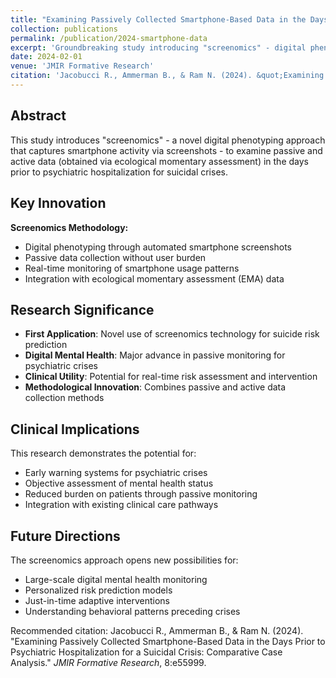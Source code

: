 ```yaml
---
title: "Examining Passively Collected Smartphone-Based Data in the Days Prior to Psychiatric Hospitalization for a Suicidal Crisis"
collection: publications
permalink: /publication/2024-smartphone-data
excerpt: 'Groundbreaking study introducing "screenomics" - digital phenotyping through smartphone screenshots to predict psychiatric hospitalization for suicidal crises.'
date: 2024-02-01
venue: 'JMIR Formative Research'
citation: 'Jacobucci R., Ammerman B., & Ram N. (2024). &quot;Examining Passively Collected Smartphone-Based Data in the Days Prior to Psychiatric Hospitalization for a Suicidal Crisis: Comparative Case Analysis.&quot; <i>JMIR Formative Research</i>, 8:e55999.'
---
```


## Abstract

This study introduces "screenomics" - a novel digital phenotyping approach that captures smartphone activity via screenshots - to examine passive and active data (obtained via ecological momentary assessment) in the days prior to psychiatric hospitalization for suicidal crises.

## Key Innovation

**Screenomics Methodology:**
- Digital phenotyping through automated smartphone screenshots
- Passive data collection without user burden
- Real-time monitoring of smartphone usage patterns
- Integration with ecological momentary assessment (EMA) data

## Research Significance

- **First Application**: Novel use of screenomics technology for suicide risk prediction
- **Digital Mental Health**: Major advance in passive monitoring for psychiatric crises
- **Clinical Utility**: Potential for real-time risk assessment and intervention
- **Methodological Innovation**: Combines passive and active data collection methods

## Clinical Implications

This research demonstrates the potential for:
- Early warning systems for psychiatric crises
- Objective assessment of mental health status
- Reduced burden on patients through passive monitoring
- Integration with existing clinical care pathways

## Future Directions

The screenomics approach opens new possibilities for:
- Large-scale digital mental health monitoring
- Personalized risk prediction models
- Just-in-time adaptive interventions
- Understanding behavioral patterns preceding crises

Recommended citation: Jacobucci R., Ammerman B., & Ram N. (2024). "Examining Passively Collected Smartphone-Based Data in the Days Prior to Psychiatric Hospitalization for a Suicidal Crisis: Comparative Case Analysis." <i>JMIR Formative Research</i>, 8:e55999.